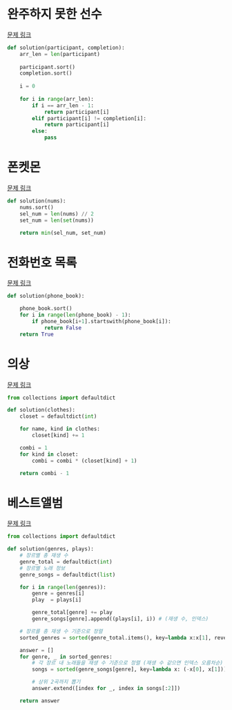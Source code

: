 # 완주하지 못한 선수
[문제 링크](https://school.programmers.co.kr/learn/courses/30/lessons/42576)
```python
def solution(participant, completion):
    arr_len = len(participant)
    
    participant.sort()
    completion.sort()
    
    i = 0
    
    for i in range(arr_len):
        if i == arr_len - 1:
            return participant[i]
        elif participant[i] != completion[i]:
            return participant[i]
        else:
            pass
```

# 폰켓몬
[문제 링크](https://school.programmers.co.kr/learn/courses/30/lessons/1845)
```python
def solution(nums):
    nums.sort()
    sel_num = len(nums) // 2
    set_num = len(set(nums))

    return min(sel_num, set_num)
```

# 전화번호 목록
[문제 링크](https://school.programmers.co.kr/learn/courses/30/lessons/42577)
```python
def solution(phone_book):

    phone_book.sort()
    for i in range(len(phone_book) - 1):
        if phone_book[i+1].startswith(phone_book[i]):
            return False
    return True
```

# 의상
[문제 링크](https://school.programmers.co.kr/learn/courses/30/lessons/42578)
```python
from collections import defaultdict

def solution(clothes):
    closet = defaultdict(int)

    for name, kind in clothes:
        closet[kind] += 1

    combi = 1
    for kind in closet:
        combi = combi * (closet[kind] + 1)

    return combi - 1
```

# 베스트앨범
[문제 링크](https://school.programmers.co.kr/learn/courses/30/lessons/42579)
```python
from collections import defaultdict

def solution(genres, plays):
    # 장르별 총 재생 수 
    genre_total = defaultdict(int)
    # 장르별 노래 정보
    genre_songs = defaultdict(list)

    for i in range(len(genres)):
        genre = genres[i]
        play  = plays[i]

        genre_total[genre] += play
        genre_songs[genre].append((plays[i], i)) # (재생 수, 인덱스)

    # 장르를 총 재생 수 기준으로 정렬
    sorted_genres = sorted(genre_total.items(), key=lambda x:x[1], reverse=True)

    answer = []
    for genre, _ in sorted_genres:
        # 각 장르 내 노래들을 재생 수 기준으로 정렬 (재생 수 같으면 인덱스 오름차순)
        songs = sorted(genre_songs[genre], key=lambda x: (-x[0], x[1]))

        # 상위 2곡까지 뽑기
        answer.extend([index for _, index in songs[:2]])

    return answer

```

```python

```

